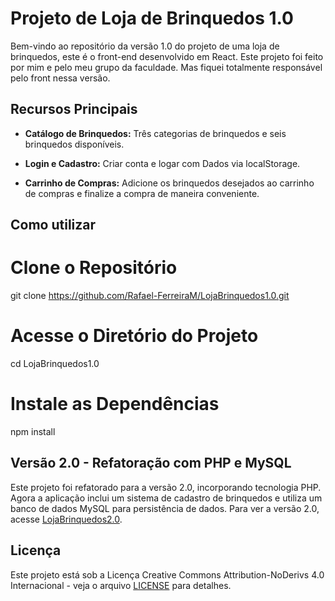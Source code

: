 # Projeto de Loja de Brinquedos 1.0

Bem-vindo ao repositório da versão 1.0 do projeto de uma loja de brinquedos, este é o front-end desenvolvido em React.
Este projeto foi feito por mim e pelo meu grupo da faculdade. Mas fiquei totalmente responsável pelo front nessa versão.

## Recursos Principais

- **Catálogo de Brinquedos:** Três categorias de brinquedos e seis brinquedos disponíveis.
  
 - **Login e Cadastro:** Criar conta e logar com Dados via localStorage.

- **Carrinho de Compras:** Adicione os brinquedos desejados ao carrinho de compras e finalize a compra de maneira conveniente.

 ## Como utilizar

# Clone o Repositório
git clone https://github.com/Rafael-FerreiraM/LojaBrinquedos1.0.git

# Acesse o Diretório do Projeto
cd LojaBrinquedos1.0

# Instale as Dependências
npm install


## Versão 2.0 - Refatoração com PHP e MySQL

Este projeto foi refatorado para a versão 2.0, incorporando tecnologia PHP. Agora a aplicação inclui um sistema de cadastro de brinquedos e utiliza um banco de dados MySQL para persistência de dados.
Para ver a versão 2.0, acesse [LojaBrinquedos2.0](https://github.com/Rafael-FerreiraM/LojaBrinquedos2.0).

## Licença

Este projeto está sob a Licença Creative Commons Attribution-NoDerivs 4.0 Internacional - veja o arquivo [LICENSE](LICENSE) para detalhes.

